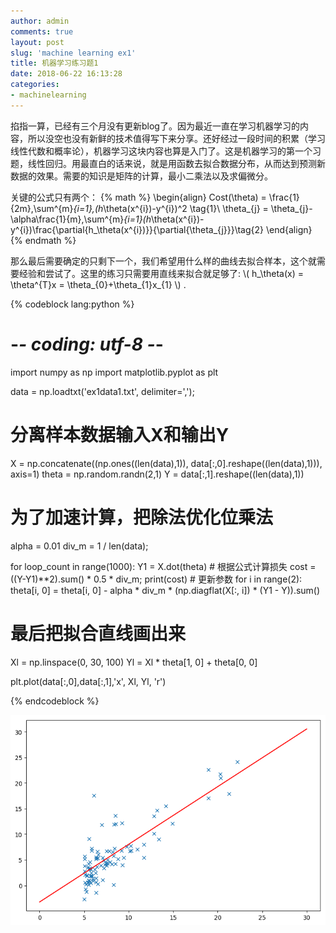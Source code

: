 ```yaml
---
author: admin
comments: true
layout: post
slug: 'machine learning ex1'
title: 机器学习练习题1
date: 2018-06-22 16:13:28
categories:
- machinelearning
---
```


掐指一算，已经有三个月没有更新blog了。因为最近一直在学习机器学习的内容，所以没空也没有新鲜的技术值得写下来分享。还好经过一段时间的积累（学习线性代数和概率论），机器学习这块内容也算是入门了。这是机器学习的第一个习题，线性回归。用最直白的话来说，就是用函数去拟合数据分布，从而达到预测新数据的效果。需要的知识是矩阵的计算，最小二乘法以及求偏微分。

关键的公式只有两个：
{% math %}
\begin{align}
Cost(\theta) = \frac{1}{2m}\,\sum^{m}_{i=1}\,(h_\theta(x^{i})-y^{i})^2 \tag{1}\\
\theta_{j} = \theta_{j}-\alpha\frac{1}{m}\,\sum^{m}_{i=1}(h_\theta(x^{i})-y^{i})\frac{\partial{h_\theta(x^{i})}}{\partial{\theta_{j}}}\tag{2}
\end{align}
{% endmath %}

那么最后需要确定的只剩下一个，我们希望用什么样的曲线去拟合样本，这个就需要经验和尝试了。这里的练习只需要用直线来拟合就足够了: \\( h_\theta(x) = \theta^{T}x = \theta_{0}+\theta_{1}x_{1} \\) .

{% codeblock lang:python %}
# -*- coding: utf-8 -*-

import numpy as np
import matplotlib.pyplot as plt

data = np.loadtxt('ex1data1.txt', delimiter=',');

# 分离样本数据输入X和输出Y
X = np.concatenate((np.ones((len(data),1)), data[:,0].reshape((len(data),1))), axis=1)
theta = np.random.randn(2,1)
Y = data[:,1].reshape((len(data),1))

# 为了加速计算，把除法优化位乘法
alpha = 0.01
div_m = 1 / len(data);

for loop_count in range(1000):
    Y1 = X.dot(theta)
	# 根据公式计算损失
    cost = ((Y-Y1)**2).sum() * 0.5 * div_m;
    print(cost)
	# 更新参数
    for i in range(2):
        theta[i, 0] = theta[i, 0] - alpha * div_m * (np.diagflat(X[:, i]) * (Y1 - Y)).sum()    

# 最后把拟合直线画出来
Xl = np.linspace(0, 30, 100)
Yl = Xl * theta[1, 0] + theta[0, 0]

plt.plot(data[:,0],data[:,1],'x', Xl, Yl, 'r')

{% endcodeblock %}

[![2018-06-23-machine-learning-ex1](/uploads/2018/06/2018-06-23-machine-learning-ex1.jpg)](/uploads/2018/06/2018-06-23-machine-learning-ex1.jpg)